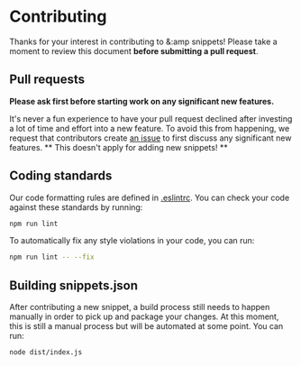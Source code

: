 # Contributing

Thanks for your interest in contributing to &:amp snippets! Please take a moment to review this document **before submitting a pull request**.

## Pull requests

**Please ask first before starting work on any significant new features.**

It's never a fun experience to have your pull request declined after investing a lot of time and effort into a new feature. To avoid this from happening, we request that contributors create [an issue](https://github.com/tailwindcss/tailwindcss/issues) to first discuss any significant new features. ** This doesn't apply for adding new snippets! **

## Coding standards

Our code formatting rules are defined in [.eslintrc](https://github.com/tailwindcss/tailwindcss/blob/master/.eslintrc.json). You can check your code against these standards by running:

```sh
npm run lint
```

To automatically fix any style violations in your code, you can run:

```sh
npm run lint -- --fix
```

## Building snippets.json

After contributing a new snippet, a build process still needs to happen manually in order to pick up and package your changes. At this moment, this is still a manual process but will be automated at some point. You can run:

```sh
node dist/index.js
```